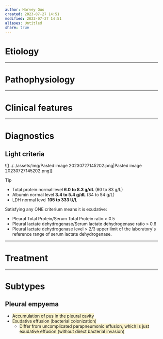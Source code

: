 ```yaml
---
author: Harvey Guo
created: 2023-07-27 14:51
modified: 2023-07-27 14:51
aliases: Untitled
share: true
---
```


# Etiology


---
# Pathophysiology


---
# Clinical features


---
# Diagnostics
## Light criteria
![[../../assets/img/Pasted image 20230727145202.png|Pasted image 20230727145202.png]]
>[!tip] 
>- Total protein normal level **6.0 to 8.3 g/dL** (60 to 83 g/L)
>- Albumin normal level **3.4 to 5.4 g/dL** (34 to 54 g/L)
>- LDH normal level **105 to 333 U/L**

Satisfying any ONE criterium means it is exudative:
- Pleural Total Protein/Serum Total Protein ratio > 0.5
- Pleural lactate dehydrogenase/Serum lactate dehydrogenase ratio > 0.6
- Pleural lactate dehydrogenase level > 2/3 upper limit of the laboratory's reference range of serum lactate dehydrogenase.

---
# Treatment


---
# Subtypes
## Pleural empyema
- <span style="background:rgba(240, 200, 0, 0.2)">Accumulation of pus in the pleural cavity</span>
- <span style="background:rgba(240, 200, 0, 0.2)">Exudative effusion (bacterial colonization)</span>
	- <span style="background:rgba(240, 200, 0, 0.2)">Differ from uncomplicated parapneumonic effusion, which is just exudative effusion (without direct bacterial invasion)</span>